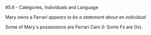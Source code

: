 #5.6 - Categories, Individuals and Language

Mary owns a Ferrari *appears to be a statement about an individual*

Some of Mary´s possessions are Ferrari Cars (I: Some Fs are Gs).



